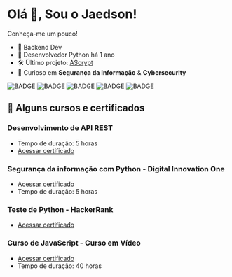 # **Olá 👋, Sou o Jaedson!**

Conheça-me um pouco!

* 👾 Backend Dev
* 🐍 Desenvolvedor Python há 1 ano
* 🛠 Último projeto: [AScrypt](https://github.com/jaedsonpys/ascrypt-token)
* 🔐 Curioso em **Segurança da Informação** & **Cybersecurity**

![BADGE](https://img.shields.io/badge/Python-gray?style=flat-square&logo=python&logoColor=yellow)
![BADGE](https://img.shields.io/badge/Typescript-gray?style=flat-square&logo=typescript&logoColor=blue)
![BADGE](https://img.shields.io/badge/Flask-gray?style=flat-square&logo=flask&logoColor=white)
![BADGE](https://img.shields.io/badge/MySQL-gray?style=flat-square&logo=mysql&logoColor=blue)
![BADGE](https://img.shields.io/badge/HTML5-gray?style=flat-square&logo=html5&logoColor=orange)

## **📔 Alguns cursos e certificados**

### Desenvolvimento de API REST
- Tempo de duração: 5 horas
- [Acessar certificado](https://drive.google.com/file/d/1eKgI77UdBY1DLSM8Paenj65cpLrsR5ZQ/view?usp=sharing)

### Segurança da informação com Python - Digital Innovation One
- [Acessar certificado](https://drive.google.com/file/d/1_p6B5ZRu7YwQsHEJIuPL7950TObcEqhb/view?usp=sharing)
- Tempo de duração: 5 horas

### Teste de Python - HackerRank
- [Acessar certificado](https://drive.google.com/file/d/15kMaZcXPKQxHRw8YT-eYU2VNScZaGXQm/view?usp=sharing)

### Curso de JavaScript - Curso em Vídeo
- [Acessar certificado](https://drive.google.com/file/d/1ske_7xu4N4S12T596z_ATwzThUfjZde_/view?usp=sharing)
- Tempo de duração: 40 horas
